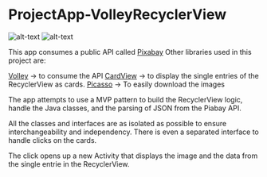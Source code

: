 # ProjectApp-VolleyRecyclerView

![alt-text](https://i.imgur.com/2hsalhS.png)
![alt-text](https://i.imgur.com/kH5M7SF.png)

This app consumes a public API called [Pixabay](https://pixabay.com/api/docs/#api_search_images) 
Other libraries used in this project are:

[Volley](https://developer.android.com/training/volley) -> to consume the API
[CardView](https://developer.android.com/topic/libraries/support-library/packages#v7-cardview) -> to display the single entries of the RecyclerView as cards.
[Picasso](https://square.github.io/picasso/) -> To easily download the images

The app attempts to use a MVP pattern to build the RecyclerView logic, handle the Java classes, and the parsing of JSON from the Piabay API.

All the classes and interfaces are as isolated as possible to ensure interchangeability and independency.
There is even a separated interface to handle clicks on the cards.

The click opens up a new Activity that displays the image and the data from the single entrie in the RecyclerView.

